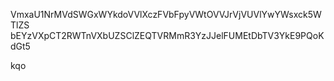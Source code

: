 VmxaU1NrMVdSWGxWYkdoVVlXczFVbFpyVWtOVVJrVjVUVlYwYWsxck5WTlZS
bEYzVXpCT2RWTnVXbUZSClZEQTVRMmR3YzJJelFUMEtDbTV3YkE9PQoKdGt5

kqo
